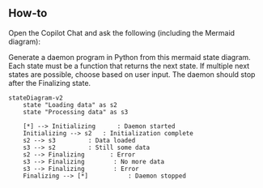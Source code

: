## How-to

Open the Copilot Chat and ask the following (including the Mermaid diagram):

Generate a daemon program in Python from this mermaid state diagram.
Each state must be a function that returns the next state. 
If multiple next states are possible, choose based on user input.
The daemon should stop after the Finalizing state.

```mermaid
stateDiagram-v2
    state "Loading data" as s2
    state "Processing data" as s3

    [*] --> Initializing      : Daemon started
    Initializing --> s2   : Initialization complete
    s2 --> s3         : Data loaded
    s3 --> s2         : Still some data
    s2 --> Finalizing       : Error
    s3 --> Finalizing        : No more data
    s3 --> Finalizing        : Error
    Finalizing --> [*]           : Daemon stopped
```